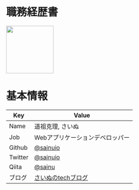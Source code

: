 # 職務経歴書

<img src="https://github.com/sainuio/resume/blob/master/img-profile2.jpg" width="128">

# 基本情報

Key | Value
--- | ---
Name | 道祖克理, さいぬ
Job | Webアプリケーションデベロッパー
Github | [@sainuio](https://github.com/sainuio)
Twitter | [@sainuio](https://twitter.com/sainuio)
Qiita | [@sainu](https://qiita.com/sainu)
ブログ | [さいぬのtechブログ](http://sainu.hatenablog.jp/)
